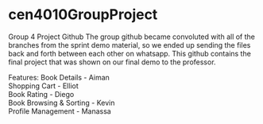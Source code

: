 # cen4010GroupProject
Group 4 Project Github
The group github became convoluted with all of the branches from the sprint demo material, so we ended up sending the files back and forth between each other on whatsapp. This github contains the final project that was shown on our final demo to the professor.

Features:
  Book Details - Aiman  
  Shopping Cart - Elliot  
  Book Rating - Diego  
  Book Browsing & Sorting - Kevin  
  Profile Management - Manassa  
